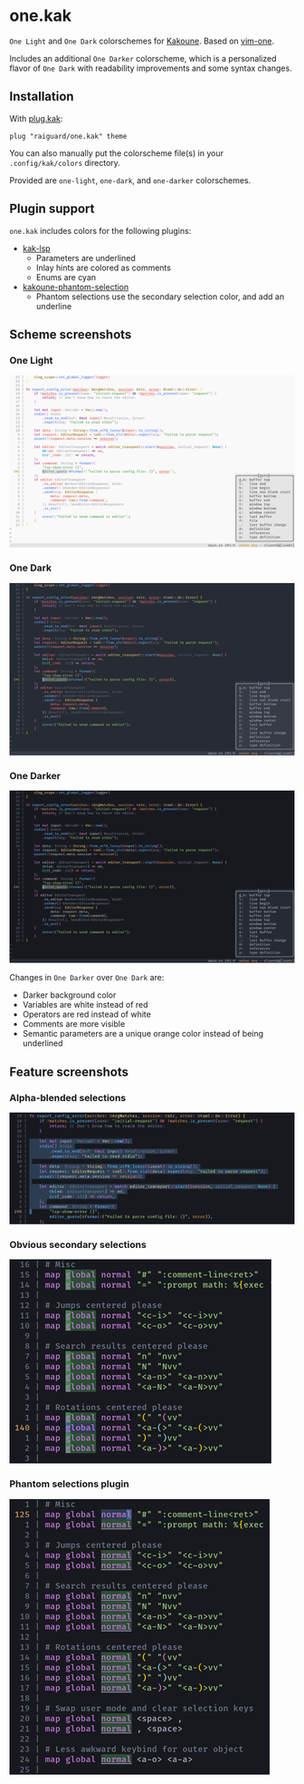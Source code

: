 # one.kak

`One Light` and `One Dark` colorschemes for [Kakoune](https://kakoune.org). Based on [vim-one](https://github.com/rakr/vim-one).

Includes an additional `One Darker` colorscheme, which is a personalized flavor of `One Dark` with readability improvements and some syntax changes.

## Installation

With [plug.kak](https://github.com/andreyorst/plug.kak):

```
plug "raiguard/one.kak" theme
```

You can also manually put the colorscheme file(s) in your `.config/kak/colors` directory.

Provided are `one-light`, `one-dark`, and `one-darker` colorschemes.

## Plugin support

`one.kak` includes colors for the following plugins:

- [kak-lsp](https://github.com/kak-lsp/kak-lsp)
    - Parameters are underlined
    - Inlay hints are colored as comments
    - Enums are cyan
- [kakoune-phantom-selection](https://github.com/occivink/kakoune-phantom-selection)
    - Phantom selections use the secondary selection color, and add an underline

## Scheme screenshots

### One Light

![](screenshots/one-light.png)

### One Dark

![](screenshots/one-dark.png)

### One Darker

![](screenshots/one-darker.png)

Changes in `One Darker` over `One Dark` are:

- Darker background color
- Variables are white instead of red
- Operators are red instead of white
- Comments are more visible
- Semantic parameters are a unique orange color instead of being underlined

## Feature screenshots

### Alpha-blended selections

![](screenshots/alpha-blended-selections.png)

### Obvious secondary selections

![](screenshots/secondary-selections.png)

### Phantom selections plugin

![](screenshots/phantom-selections.png)
